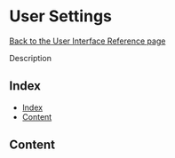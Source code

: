 # User Settings

[Back to the User Interface Reference page](README.md#readme)

Description

## Index
* [Index](#index)
* [Content](#content)

## Content
